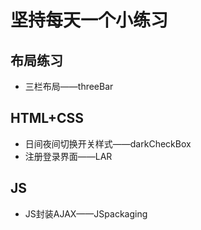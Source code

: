 # 坚持每天一个小练习

## 布局练习

* 三栏布局——threeBar

## HTML+CSS

* 日间夜间切换开关样式——darkCheckBox
* 注册登录界面——LAR

## JS

* JS封装AJAX——JSpackaging
